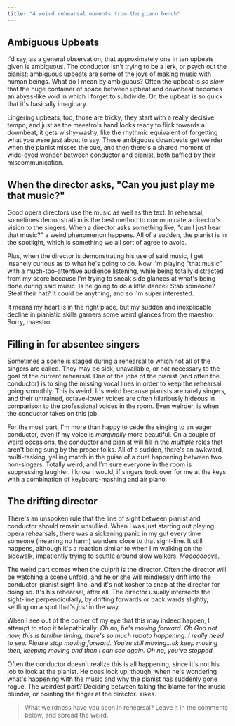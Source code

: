 ```yaml
---
title: "4 weird rehearsal moments from the piano bench"
---
```


## Ambiguous Upbeats

I'd say, as a general observation, that approximately one in ten upbeats given is ambiguous. The conductor isn't trying to be a jerk, or psych out the pianist; ambiguous upbeats are some of the joys of making music with human beings. What do I mean by ambiguous? Often the upbeat is *so slow* that the huge container of space between upbeat and downbeat becomes an abyss-like void in which I forget to subdivide. Or, the upbeat is so quick that it's basically imaginary. 

Lingering upbeats, too, those are tricky; they start with a really decisive tempo, and just as the maestro's hand looks ready to flick towards a downbeat, it gets wishy-washy, like the rhythmic equivalent of forgetting what you were *just* about to say. Those ambiguous downbeats get weirder when the pianist misses the cue, and then there's a shared moment of wide-eyed wonder between conductor and pianist, both baffled by their miscommunication.

## When the director asks, "Can you just play me that music?"

Good opera directors use the music as well as the text. In rehearsal, sometimes demonstration is the best method to communicate a director's vision to the singers. When a director asks something like, "can I just hear that music?" a weird phenomenon happens. All of a sudden, the pianist is in the spotlight, which is something we all sort of agree to avoid. 

Plus, when the director is demonstrating his use of said music, I get insanely curious as to what he's going to do. Now I'm playing "that music" with a much-too-attentive audience listening, while being totally distracted from my score because I'm trying to sneak side glances at what's being done during said music. Is he going to do a little dance? Stab someone? Steal their hat? It could be anything, and so I'm super interested. 

It means my heart is in the right place, but my sudden and inexplicable decline in pianistic skills garners some weird glances from the maestro. Sorry, maestro.

## Filling in for absentee singers

Sometimes a scene is staged during a rehearsal to which not all of the singers are called. They may be sick, unavailable, or not necessary to the goal of the current rehearsal. One of the jobs of the pianist (and often the conductor) is to sing the missing vocal lines in order to keep the rehearsal going smoothly. This is weird. It's weird because pianists are rarely singers, and their untrained, octave-lower voices are often hilariously hideous in comparison to the professional voices in the room. Even weirder, is when the conductor takes on this job. 

For the most part, I'm more than happy to cede the singing to an eager conductor, even if my voice is *marginally* more beautiful. On a couple of weird occasions, the conductor and pianist will fill in the *multiple* roles that aren't being sung by the proper folks. All of a sudden, there's an awkward, multi-tasking, yelling match in the guise of a duet happening between two non-singers. Totally weird, and I'm sure everyone in the room is suppressing laughter. I know I would, if singers took over for me at the keys with a combination of keyboard-mashing and air piano.

## The drifting director

There's an unspoken rule that the line of sight between pianist and conductor should remain unsullied. When I was just starting out playing opera rehearsals, there was a sickening panic in my gut every time someone (meaning no harm) wanders close to that sight-line. It still happens, although it's a reaction similar to when I'm walking on the sidewalk, impatiently trying to scuttle around slow walkers. *Mooooooove*. 

The weird part comes when the culprit is the director. Often the director will be watching a scene unfold, and he or she will mindlessly drift into the conductor-pianist sight-line, and it's not kosher to snap at the director for doing so. It's his rehearsal, after all. The director usually intersects the sight-line perpendicularly, by drifting forwards or back wards slightly, settling on a spot that's *just* in the way. 

When I see out of the corner of my eye that this may indeed happen, I attempt to stop it telepathically: *Oh no, he's moving forward. Oh God not now, this is terrible timing, there's so much rubato happening. I really need to see. Please stop moving forward. You're still moving...ok keep moving then, keeping moving and then I can see again. Oh no, you've stopped.*

Often the conductor doesn't realize this is all happening, since it's not his job to look at the pianist. He does look up, though, when he's wondering what's happening with the music and why the pianist has suddenly gone rogue. The weirdest part? Deciding between taking the blame for the music blunder, or pointing the finger at the director. Yikes.

>What weirdness have you seen in rehearsal? Leave it in the comments below, and spread the weird.

